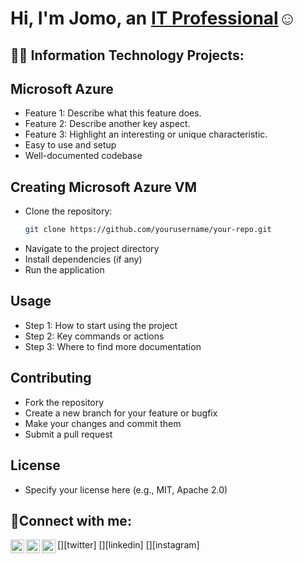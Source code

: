 
<h1>Hi, I'm Jomo, an <a href="https://linkedin.com/in/jomowalker09325101">IT Professional</a>☺</h1>

<h2>👨‍💻 Information Technology Projects:</h2>

## Microsoft Azure

- Feature 1: Describe what this feature does.
- Feature 2: Describe another key aspect.
- Feature 3: Highlight an interesting or unique characteristic.
- Easy to use and setup
- Well-documented codebase

## Creating Microsoft Azure VM

- Clone the repository:
  ```bash
  git clone https://github.com/yourusername/your-repo.git
  ```
- Navigate to the project directory
- Install dependencies (if any)
- Run the application

## Usage

- Step 1: How to start using the project
- Step 2: Key commands or actions
- Step 3: Where to find more documentation

## Contributing

- Fork the repository
- Create a new branch for your feature or bugfix
- Make your changes and commit them
- Submit a pull request

## License

- Specify your license here (e.g., MIT, Apache 2.0)

<h2>🤳Connect with me:</h2>

[<img align="left" alt="Josh | Twitter" width="22px" src="https://cdn.jsdelivr.net/npm/simple-icons@v3/icons/twitter.svg" />][twitter]
[<img align="left" alt="Josh | LinkedIn" width="22px" src="https://cdn.jsdelivr.net/npm/simple-icons@v3/icons/linkedin.svg" />][linkedin]
[<img align="left" alt="Josh | Instagram" width="22px" src="https://cdn.jsdelivr.net/npm/simple-icons@v3/icons/instagram.svg" />][instagram]
